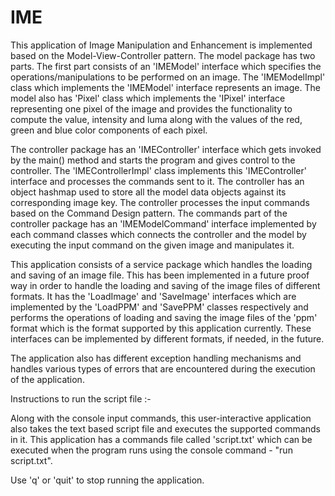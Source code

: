 # IME
This application of Image Manipulation and Enhancement is implemented based on the Model-View-Controller pattern. The model package has two parts. The first part consists of an 'IMEModel' interface which specifies the operations/manipulations to be performed on an image. The 'IMEModelImpl' class which implements the 'IMEModel' interface represents an image. The model also has 'Pixel' class which implements the 'IPixel' interface representing one pixel of the image and provides the functionality to compute the value, intensity and luma along with the values of the red, green and blue color components of each pixel.

The controller package has an 'IMEController' interface which gets invoked by the main() method and starts the program and gives control to the controller. The 'IMEControllerImpl' class implements this 'IMEController' interface and processes the commands sent to it. The controller has an object hashmap used to store all the model data objects against its corresponding image key. The controller processes the input commands based on the Command Design pattern. The commands part of the controller package has an 'IMEModelCommand' interface implemented by each command classes which connects the controller and the model by executing the input command on the given image and manipulates it.

This application consists of a service package which handles the loading and saving of an image file. This has been implemented in a future proof way in order to handle the loading and saving of the image files of different formats. It has the 'LoadImage' and 'SaveImage' interfaces which are implemented by the 'LoadPPM' and 'SavePPM' classes respectively and performs the operations of loading and saving the image files of the 'ppm' format which is the format supported by this application currently. These interfaces can be implemented by different formats, if needed, in the future.

The application also has different exception handling mechanisms and handles various types of errors that are encountered during the execution of the application.

Instructions to run the script file :-

Along with the console input commands, this user-interactive application also takes the text based script file and executes the supported commands in it. This application has a commands file called 'script.txt' which can be executed when the program runs using the console command - "run script.txt".

Use 'q' or 'quit' to stop running the application.
